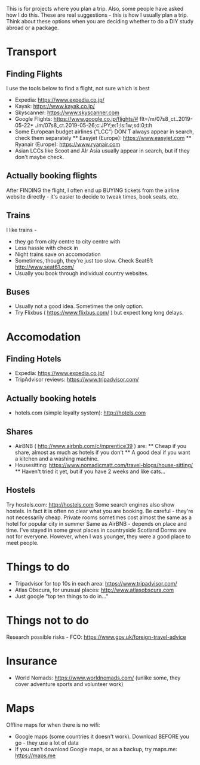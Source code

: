 This is for projects where you plan a trip. 
Also, some people have asked how I do this. 
These are real suggestions - this is how I usually plan a trip. 
Think about these options when you are deciding whether to do a DIY study abroad or a package. 


# Transport
## Finding Flights
I use the tools below to find a flight, not sure which is best
* Expedia: https://www.expedia.co.jp/ 
* Kayak: https://www.kayak.co.jp/
* Skyscanner: https://www.skyscanner.com
* Google Flights: https://www.google.co.jp/flights/# flt=/m/07s8_ct..2019-05-22* ./m/07s8_ct.2019-05-26;c:JPY;e:1;ls:1w;sd:0;t:h
* Some European budget airlines ("LCC") DON'T always appear in search, check them separately 
** Easyjet (Europe): https://www.easyjet.com 
** Ryanair (Europe): https://www.ryanair.com
* Asian LCCs like Scoot and AIr Asia usually appear in search, but if they don't maybe check. 

## Actually booking flights
After FINDING the flight, I often end up BUYING tickets from the airline website directly - it's easier to decide to tweak times, book seats, etc. 


## Trains
I like trains - 
* they go from city centre to city centre with 
* Less hassle with check in
* Night trains save on accomodation
* Sometimes, though, they're just too slow. Check Seat61: http://www.seat61.com/
* Usually you book through individual country websites. 

## Buses
* Usually not a good idea. Sometimes the only option.
* Try Flixbus ( https://www.flixbus.com/ ) but expect long long delays.  

# Accomodation 
## Finding Hotels
* Expedia: https://www.expedia.co.jp/
* TripAdvisor reviews: https://www.tripadvisor.com/

## Actually booking hotels
* hotels.com (simple loyalty system): http://hotels.com

## Shares
* AirBNB ( http://www.airbnb.com/c/mprentice39 ) are:
** Cheap if you share, almost as much as hotels if you don't
** A good deal if you want a kitchen and a washing machine. 
* Housesitting: https://www.nomadicmatt.com/travel-blogs/house-sitting/
** Haven't tried it yet, but if you have 2 weeks and like cats...


## Hostels
Try hostels.com: http://hostels.com 
Some search engines also show hostels. In fact it is often no clear what you are booking. 
Be careful - they're not necessarily cheap. Private rooms sometimes cost almost the same as a hotel for popular city in summer
Same as AirBNB - depends on place and time. 
I've stayed in some great places in countryside Scotland
Dorms are not for everyone. However, when I was younger, they were a good place to meet people. 

# Things to do
* Tripadvisor for top 10s in each area: https://www.tripadvisor.com/
* Atlas Obscura, for unusual places: http://www.atlasobscura.com
* Just google "top ten things to do in..."


# Things not to do
Research possible risks - FCO: https://www.gov.uk/foreign-travel-advice

# Insurance
* World Nomads: https://www.worldnomads.com/ (unlike some, they cover adventure sports and volunteer work)


# Maps
Offline maps for when there is no wifi: 
* Google maps (some countries it doesn't work). Download BEFORE you go - they use a lot of data
* If you can't download Google maps, or as a backup, try maps.me: https://maps.me 
